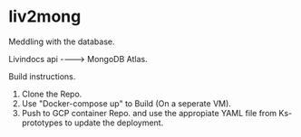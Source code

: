 # liv2mong
Meddling with the database.

Livindocs api ----> MongoDB Atlas.



Build instructions.

1. Clone the Repo.
2. Use "Docker-compose up" to Build (On a seperate VM).
3. Push to GCP container Repo. and use the appropiate YAML file from Ks-prototypes to update the deployment. 
